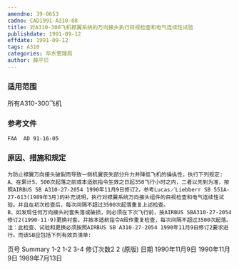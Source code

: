 ```yaml
---
amendno: 39-0653  
cadno: CAD1991-A310-08  
title: 对A310-300飞机襟翼系统的万向接头执行目视检查和电气连续性试验  
publishdate: 1991-09-12  
effdate: 1991-09-12  
tags: A310  
categories: 华东管理局  
author: 薛平贝  
---
```

  
### 适用范围  
所有A310-300飞机  
  
<!--more-->  
### 参考文件  
    FAA  AD 91-16-05  
  
### 原因、措施和规定  
    为防止襟翼万向接头破裂而导致一侧机翼丧失部分升力并降低飞机的操纵性，执行下列规定:  
    A、在累计5，500次起落之前或本适航指令生效之日起350飞行小时之内，二者以先到为准，按照AIRBUS SB A310-27-2054 1990年11月9日修订2，参考Lucas／Liebberr SB 551A-27-613(1989年3月)的补充说明，执行对襟翼系统万向接头组件的目视检查和电气连续性试验。并且在初次检查后，每次间隔不超过3500次起落重复上述检查。  
    B、如发现任何万向接头衬套失落或破损，则必须在下次飞行前，按AIRBUS SBA310-27-2054修订2(1990·11·9)更换衬套。并按本适航指令A段作重复检查，每次间隔不超过3500次起落。  
    注：此检查、试验和更换必须按照AIRBUS SB A310-27-2054 1990年11月9日修订2要求进行。而该SB应包括下列有效页清单:  
  
页号 Summary 1-2 1-2 3-4  修订次数2 2 (原版)   日期 1990年11月9日 1990年11月9日 1989年7月13日  
  
